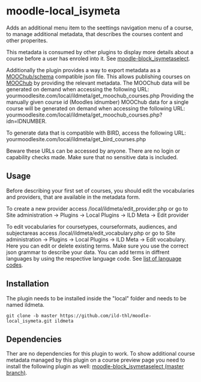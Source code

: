 # moodle-local_isymeta
Adds an additional menu item to the seettings navigation menu of a course, to manage additional metadata, that describes the courses content and other properites.

This metadata is consumed by other plugins to display more details about a course before a user has enroled into it. See [moodle-block_isymetaselect](https://github.com/ild-thl/moodle-block_isymetaselect).

Additionally the plugin provides a way to export metadata as a [MOOChub/schema](https://github.com/MOOChub/schema) compatible json file. 
This allows publishing courses on [MOOChub](https://moochub.org/) by providing the relevant metadata.
The MOOChub data will be generated on demand when accessing the following URL: yourmoodlesite.com/local/ildmeta/get_moochub_courses.php
Providing the manually given course id (Moodles idnumber) MOOChub data for a single course will be generated on demand when accessing the following URL: yourmoodlesite.com/local/ildmeta/get_moochub_courses.php?idn=IDNUMBER.


To generate data that is compatible with BIRD, access the following URL: yourmoodlesite.com/local/ildmeta/get_bird_courses.php

Beware these URLs can be accessed by anyone. There are no login or capability checks made. Make sure that no sensitive data is included.

## Usage
Before describing your first set of courses, you should edit the vocabularies and providers, that are available in the metadata form.

To create a new provider access /local/ildmeta/edit_provider.php or go to Site administration -> Plugins -> Local Plugins -> ILD Meta -> Edit provider

To edit vocabularies for coursetypes, courseformats, audiences, and subjectareas access /local/ildmeta/edit_vocabulary.php or go to Site administration -> Plugins -> Local Plugins -> ILD Meta -> Edit vocabulary. Here you can edit or delete existing terms. Make sure you use the correct json grammar to describe your data. You can add terms in diffrent languages by using the respective language code. See [list of language codes](https://en.wikipedia.org/wiki/List_of_ISO_639-1_codes).

## Installation
The plugin needs to be installed inside the "local" folder and needs to be named ildmeta. 

    git clone -b master https://github.com/ild-thl/moodle-local_isymeta.git ildmeta
    
## Dependencies
Ther are no dependencies for this plugin to work.
To show additional course metadata managed by this plugin on a course preview page you need to install the following plugin as well:
[moodle-block_isymetaselect (master branch)](https://github.com/ild-thl/moodle-block_isymetaselect/tree/master).
